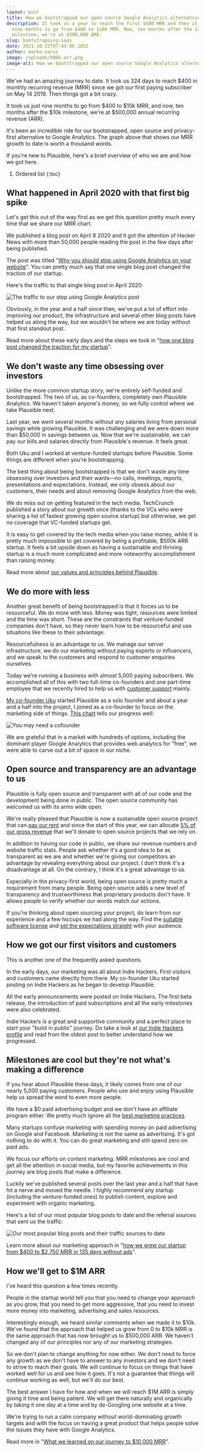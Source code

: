 ```yaml
---
layout: post
title: How we bootstrapped our open source Google Analytics alternative to $500k ARR
description: It took us a year to reach the first $400 MRR and then it took us
  nine months to go from $400 to $10k MRR. Now, ten months after the $10k
  milestone, we're at $500,000 ARR.
slug: bootstrapping-saas
date: 2021-10-22T07:43:06.185Z
author: marko-saric
image: /uploads/500k-arr.png
image-alt: How we bootstrapped our open source Google Analytics alternative to $500k ARR
---
```

We've had an amazing journey to date. It took us 324 days to reach $400 in monthly recurring revenue (MRR) since we got our first paying subscriber on May 14 2019. Then things got a bit crazy. 

It took us just nine months to go from $400 to $10k MRR, and now, ten months after the $10k milestone, we're at $500,000 annual recurring revenue (ARR).

It's been an incredible ride for our bootstrapped, open source and privacy-first alternative to Google Analytics. The graph above that shows our MRR growth to date is worth a thousand words.

If you're new to Plausible, here's a brief overview of who we are and how we got here.

1. Ordered list
{:toc}

## What happened in April 2020 with that first big spike

Let's get this out of the way first as we get this question pretty much every time that we share our MRR chart.

We published a blog post on April 8 2020 and it got the attention of Hacker News with more than 50,000 people reading the post in the few days after being published. 

The post was titled "[Why you should stop using Google Analytics on your website](https://plausible.io/blog/remove-google-analytics)". You can pretty much say that one single blog post changed the traction of our startup. 

Here's the traffic to that single blog post in April 2020:

![The traffic to our stop using Google Analytics post](/uploads/one-post-traction.png)

Obviously, in the year and a half since then, we've put a lot of effort into improving our product, the infrastructure and several other blog posts have helped us along the way, but we wouldn't be where we are today without that first standout post.

Read more about these early days and the steps we took in "[how one blog post changed the traction for my startup](https://plausible.io/blog/blog-post-changed-my-startup)".

## We don't waste any time obsessing over investors

Unlike the more common startup story, we're entirely self-funded and bootstrapped. The two of us, as co-founders, completely own Plausible Analytics. We haven't taken anyone's money, so we fully control where we take Plausible next.

Last year, we went several months without any salaries living from personal savings while growing Plausible. It was challenging and we were down more than $50,000 in savings between us. Now that we're sustainable, we can pay our bills and salaries directly from Plausible's revenue. It feels great.

Both Uku and I worked at venture-funded startups before Plausible. Some things are different when you're bootstrapping.

The best thing about being bootstrapped is that we don't waste any time obsessing over investors and their wants—no calls, meetings, reports, presentations and expectations. Instead, we only obsess about our customers, their needs and about removing Google Analytics from the web.

We do miss out on getting featured in the tech media. TechCrunch published a story about our growth once (thanks to the VCs who were sharing a list of fastest growing open source startup) but otherwise, we get no coverage that VC-funded startups get. 

It is easy to get covered by the tech media when you raise money, while it is pretty much impossible to get covered by being a profitable, $500k ARR startup. It feels a bit upside down as having a sustainable and thriving startup is a much more complicated and more noteworthy accomplishment than raising money. 

Read more about [our values and principles behind Plausible](https://plausible.io/about). 

## We do more with less

Another great benefit of being bootstrapped is that it forces us to be resourceful. We do more with less. Money was tight, resources were limited and the time was short. These are the constraints that venture-funded companies don't have, so they never learn how to be resourceful and use situations like these to their advantage.

Resourcefulness is an advantage to us. We manage our server infrastructure, we do our marketing without paying experts or influencers, and we speak to the customers and respond to customer enquiries ourselves.

Today we're running a business with almost 5,000 paying subscribers. We accomplished all of this with two full-time co-founders and one part-time employee that we recently hired to help us with [customer support](https://plausible.io/blog/scaling-customer-support) mainly.

[My co-founder Uku](https://twitter.com/ukutaht) started Plausible as a solo founder and about a year and a half into the project, I joined as a co-founder to focus on the marketing side of things. [This chart](https://microfounder.com/blog/cofounder-in-marketing) tells our progress well:

![You may need a cofounder](/uploads/marketing-cofounder.png)

We are grateful that in a market with hundreds of options, including the dominant player Google Analytics that provides web analytics for "free", we were able to carve out a bit of space in our niche.

## Open source and transparency are an advantage to us

Plausible is fully open source and transparent with all of our code and the development being done in public. The open source community has welcomed us with its arms wide open.

We're really pleased that Plausible is now a sustainable open source project that can [pay our rent](https://plausible.io/blog/open-source-funding) and since the start of this year, we can allocate [5% of our gross revenue](https://plausible.io/giving-back) that we'll donate to open source projects that we rely on.

In addition to having our code in public, we share our revenue numbers and website traffic stats. People ask whether it's a good idea to be as transparent as we are and whether we're giving our competitors an advantage by revealing everything about our project. I don't think it's a disadvantage at all. On the contrary, I think it's a great advantage to us.

Especially in the privacy-first world, being open source is pretty much a requirement from many people. Being open source adds a new level of transparency and trustworthiness that proprietary products don't have. It allows people to verify whether our words match our actions.

If you're thinking about open sourcing your project, do learn from our experience and a few hiccups we had along the way. Find the [suitable software license](https://plausible.io/blog/open-source-licenses) and [set the expectations straight](https://plausible.io/blog/building-open-source) with your audience.

## How we got our first visitors and customers

This is another one of the frequently asked questions.

In the early days, our marketing was all about Indie Hackers. First visitors and customers came directly from there. My co-founder Uku started posting on Indie Hackers as he began to develop Plausible.

All the early announcements were posted on Indie Hackers. The first beta release, the introduction of paid subscriptions and all the early milestones were also celebrated. 

Indie Hackers is a great and supportive community and a perfect place to start your "build in public" journey. Do take a look at [our Indie Hackers profile](https://www.indiehackers.com/product/plausible-insights) and read from the oldest post to better understand how we progressed.

## Milestones are cool but they're not what's making a difference

If you hear about Plausible these days, it likely comes from one of our nearly 5,000 paying customers. People who use and enjoy using Plausible help us spread the word to even more people.

We have a $0 paid advertising budget and we don't have an affiliate program either. We pretty much ignore all the [best marketing practices](https://plausible.io/blog/best-marketing-practices). 

Many startups confuse marketing with spending money on paid advertising on Google and Facebook. Marketing is not the same as advertising. It's got nothing to do with it. You can do great marketing and still spend zero on paid ads. 

We focus our efforts on content marketing. MRR milestones are cool and get all the attention in social media, but my favorite achievements in this journey are blog posts that make a difference. 

Luckily we've published several posts over the last year and a half that have hit a nerve and moved the needle. I highly recommend any startup (including the venture-funded ones) to publish content, explore and experiment with organic marketing. 

Here's a list of our most popular blog posts to date and the referral sources that sent us the traffic:

![Our most popular blog posts and their traffic sources to date](/uploads/top-blog-posts-to-date.png)

Learn more about our marketing approach in "[how we grew our startup from $400 to $2,750 MRR in 135 days without ads](https://plausible.io/blog/startup-marketing)".

## How we'll get to $1M ARR

I've heard this question a few times recently.

People in the startup world tell you that you need to change your approach as you grow, that you need to get more aggressive, that you need to invest more money into marketing, advertising and sales resources.

Interestingly enough, we heard similar comments when we made it to $10k. We've found that the approach that helped us grow from 0 to $10k MRR is the same approach that has now brought us to $500,000 ARR. We haven't changed any of our principles nor any of our marketing strategies.

So we don't plan to change anything for now either. We don't need to force any growth as we don't have to answer to any investors and we don't need to strive to reach their goals. We will continue to focus on things that have worked well for us and see how it goes. It's not a guarantee that things will continue working as well, but we'll do our best.

The best answer I have for how and when we will reach $1M ARR is simply giving it time and being patient. We will get there naturally and organically by taking it one day at a time and by de-Googling one website at a time. 

We're trying to run a calm company without world-dominating growth targets and with the focus on having a great product that helps people solve the issues they have with Google Analytics.

Read more in "[What we learned on our journey to $10,000 MRR](https://plausible.io/blog/growing-saas-mrr)".